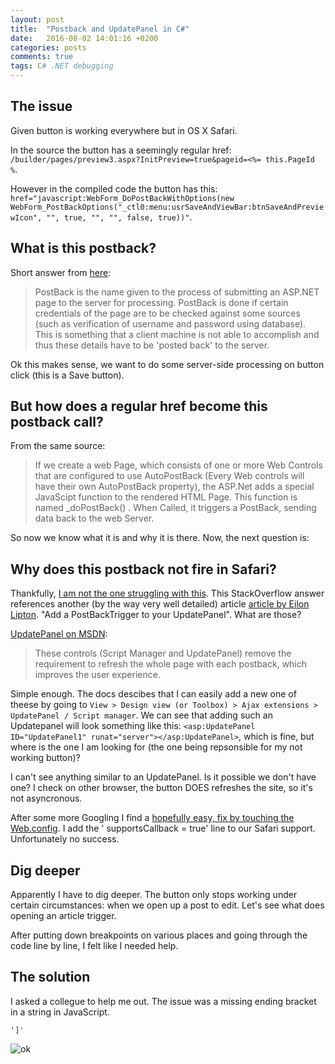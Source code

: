 ```yaml
---
layout: post
title:  "Postback and UpdatePanel in C#"
date:   2016-08-02 14:01:16 +0200
categories: posts
comments: true
tags: C# .NET debugging
---
```


## The issue

Given button is working everywhere but in OS X Safari.

In the source the button has a seemingly regular href: `/builder/pages/preview3.aspx?InitPreview=true&pageid=<%= this.PageId %`.

However in the compiled code the button has this: `href="javascript:WebForm_DoPostBackWithOptions(new WebForm_PostBackOptions("_ctl0:menu:usrSaveAndViewBar:btnSaveAndPreviewIcon", "", true, "", "", false, true))"`.

## What is this postback?

Short answer from [here](http://www.c-sharpcorner.com/uploadfile/2f73dd/what-is-postback-in-Asp-Net/):

> PostBack is the name given to the process of submitting an ASP.NET page to the server for processing. PostBack is done if certain credentials of the page are to be checked against some sources (such as verification of username and password using database). This is something that a client machine is not able to accomplish and thus these details have to be 'posted back' to the server.

Ok this makes sense, we want to do some server-side processing on button click (this is a Save button).

## But how does a regular href become this postback call?

From the same source:

> If we create a web Page, which consists of one or more Web Controls that are configured to use AutoPostBack (Every Web controls will have their own AutoPostBack property), the ASP.Net adds a special JavaScipt function to the rendered HTML Page. This function is named _doPostBack() . When Called, it triggers a PostBack, sending data back to the web Server.

So now we know what it is and why it is there. Now, the next question is:

## Why does this postback not fire in Safari?
Thankfully, [I am not the one struggling with this](http://stackoverflow.com/questions/9995546/postback-not-firing-with-safari-5-1-5). This StackOverflow answer references another (by the way very well detailed) article [article by Eilon Lipton](http://weblogs.asp.net/leftslipper/sys-webforms-pagerequestmanagerparsererrorexception-what-it-is-and-how-to-avoid-it). "Add a PostBackTrigger to your UpdatePanel". What are those?

[UpdatePanel on MSDN](https://msdn.microsoft.com/en-us/library/bb399001.aspx):

> These controls (Script Manager and UpdatePanel) remove the requirement to refresh the whole page with each postback, which improves the user experience. 

Simple enough. The docs descibes that I can easily add a new one of theese by going to `View > Design view (or Toolbox) > Ajax extensions > UpdatePanel / Script manager`. We can see that adding such an Updatepanel will look something like this: `<asp:UpdatePanel ID="UpdatePanel1" runat="server"></asp:UpdatePanel>`, which is fine, but where is the one I am looking for (the one being repsonsible for my not working button)?

I can't see anything similar to an UpdatePanel. Is it possible we don't have one?
I check on other browser, the button DOES refreshes the site, so it's not asyncronous.

After some more Googling I find a [hopefully easy, fix by touching the Web.config](http://tracyswebdesign.blogspot.dk/2015/10/button-wont-postback-with-ios-9.html). I add the ' supportsCallback = true' line to our Safari support. Unfortunately no success.

## Dig deeper
Apparently I have to dig deeper. The button only stops working under certain circumstances: when we open up a post to edit. Let's see what does opening an article trigger.

After putting down breakpoints on various places and going through the code line by line, I felt like I needed help.

## The solution
I asked a collegue to help me out. The issue was a missing ending bracket in a string in JavaScript.

```
']'
```

![ok](http://media.giphy.com/media/kwQfk9zUJ6eVq/giphy.gif, "ok")